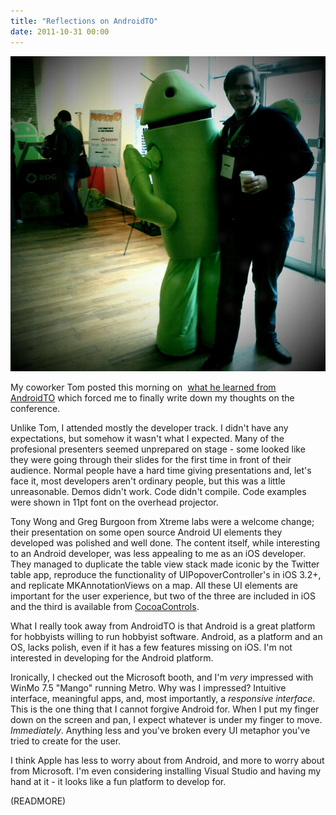 ```yaml
---
title: "Reflections on AndroidTO"
date: 2011-10-31 00:00
---
```


 ![](/img/import/blog/2011/10/reflections-on-androidto/EC27B3D9E44448A0B05F08D4C69E5AE7.jpg)

My coworker Tom posted this morning on&nbsp; [what he learned from AndroidTO](http://tomcreighton.com/2011/10/antenna-headed-stepchild/)&nbsp;which forced me to finally write down my thoughts on the conference.

Unlike Tom, I attended mostly the developer track. I didn't have any expectations, but somehow it wasn't what I expected. Many of the profesional presenters seemed&nbsp;unprepared&nbsp;on stage - some looked like they were going through their slides for the first time in front of their audience. Normal people have a hard time giving presentations and, let's face it, most developers aren't ordinary people, but this was a little unreasonable. Demos didn't work. Code didn't compile. Code examples were shown in 11pt font on the overhead projector.

Tony Wong and Greg Burgoon from Xtreme labs were a welcome change; their presentation on some open source Android UI elements they developed was polished and well done. The content itself, while interesting to an Android developer, was less appealing to me as an iOS developer. They managed to duplicate the table view stack made iconic by the Twitter table app, reproduce the functionality of UIPopoverController's in iOS 3.2+, and replicate MKAnnotationViews on a map. All these UI elements are important for the user experience, but two of the three are included in iOS and the third is available from [CocoaControls](http://cocoacontrols.com/).

What I really took away from AndroidTO is that Android is a great platform for hobbyists willing to run hobbyist software. Android, as a platform and an OS, lacks polish, even if it has a few features missing on iOS.&nbsp;I'm not interested in developing for the Android platform.

Ironically, I checked out the Microsoft booth, and I'm _very_&nbsp;impressed with WinMo 7.5 "Mango" running Metro. Why was I impressed? Intuitive interface, meaningful apps, and, most importantly, a _responsive interface_. This is the one thing that I cannot forgive Android for. When I put my finger down on the screen and pan, I expect whatever is under my finger to move. _Immediately_. Anything less and you've broken every UI metaphor you've tried to create for the user.

I think Apple has less to worry about from Android, and more to worry about from Microsoft. I'm even considering installing Visual Studio and having my hand at it - it looks like a fun platform to develop for.&nbsp;

(READMORE)
